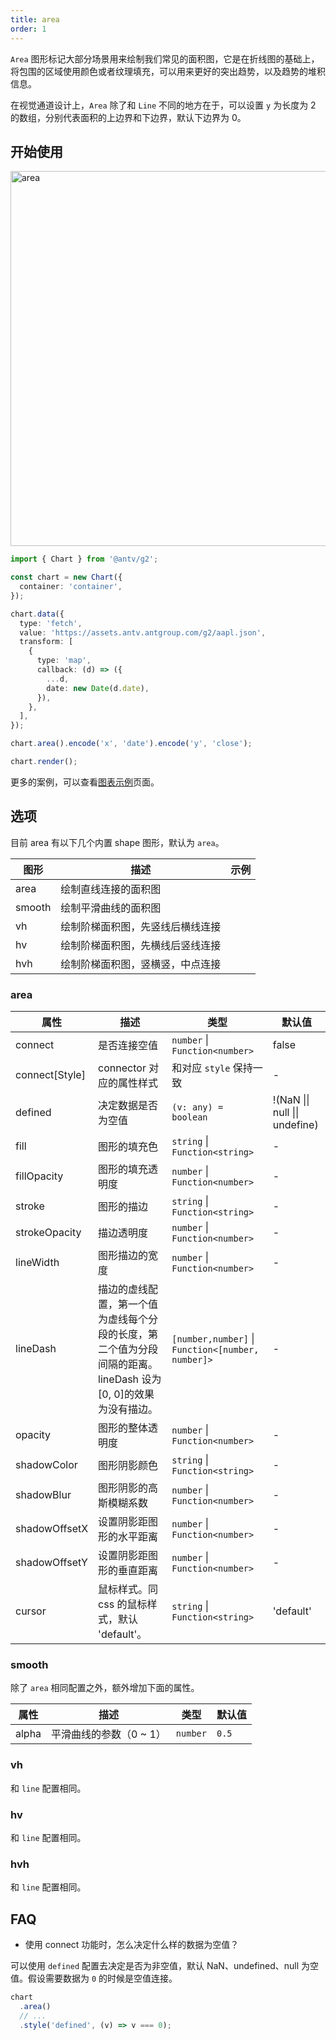 ```yaml
---
title: area
order: 1
---
```


`Area` 图形标记大部分场景用来绘制我们常见的面积图，它是在折线图的基础上，将包围的区域使用颜色或者纹理填充，可以用来更好的突出趋势，以及趋势的堆积信息。

在视觉通道设计上，`Area` 除了和 `Line` 不同的地方在于，可以设置 `y` 为长度为 2 的数组，分别代表面积的上边界和下边界，默认下边界为 0。

## 开始使用

<img alt="area" src="https://mdn.alipayobjects.com/huamei_qa8qxu/afts/img/A*ZxtyTrhyN4sAAAAAAAAAAAAADmJ7AQ/original" width="600" />

```ts
import { Chart } from '@antv/g2';

const chart = new Chart({
  container: 'container',
});

chart.data({
  type: 'fetch',
  value: 'https://assets.antv.antgroup.com/g2/aapl.json',
  transform: [
    {
      type: 'map',
      callback: (d) => ({
        ...d,
        date: new Date(d.date),
      }),
    },
  ],
});

chart.area().encode('x', 'date').encode('y', 'close');

chart.render();
```

更多的案例，可以查看[图表示例](/examples)页面。

## 选项

目前 area 有以下几个内置 shape 图形，默认为 `area`。

| 图形   | 描述                             | 示例 |
| ------ | -------------------------------- | ---- |
| area   | 绘制直线连接的面积图             |      |
| smooth | 绘制平滑曲线的面积图             |      |
| vh     | 绘制阶梯面积图，先竖线后横线连接 |      |
| hv     | 绘制阶梯面积图，先横线后竖线连接 |      |
| hvh    | 绘制阶梯面积图，竖横竖，中点连接 |      |

### area

| 属性           | 描述                                                                                                          | 类型                                              | 默认值                         |
| -------------- | ------------------------------------------------------------------------------------------------------------- | ------------------------------------------------- | ------------------------------ |
| connect        | 是否连接空值                                                                                                  | `number` \| `Function<number>`                    | false                          |
| connect[Style] | connector 对应的属性样式                                                                                      | 和对应 `style` 保持一致                           | -                              |
| defined        | 决定数据是否为空值                                                                                            | `(v: any) = boolean`                              | !(NaN \|\| null \|\| undefine) |
| fill           | 图形的填充色                                                                                                  | `string` \| `Function<string>`                    | -                              |
| fillOpacity    | 图形的填充透明度                                                                                              | `number` \| `Function<number>`                    | -                              |
| stroke         | 图形的描边                                                                                                    | `string` \| `Function<string>`                    | -                              |
| strokeOpacity  | 描边透明度                                                                                                    | `number` \| `Function<number>`                    | -                              |
| lineWidth      | 图形描边的宽度                                                                                                | `number` \| `Function<number>`                    | -                              |
| lineDash       | 描边的虚线配置，第一个值为虚线每个分段的长度，第二个值为分段间隔的距离。lineDash 设为[0, 0]的效果为没有描边。 | `[number,number]` \| `Function<[number, number]>` | -                              |
| opacity        | 图形的整体透明度                                                                                              | `number` \| `Function<number>`                    | -                              |
| shadowColor    | 图形阴影颜色                                                                                                  | `string` \| `Function<string>`                    | -                              |
| shadowBlur     | 图形阴影的高斯模糊系数                                                                                        | `number` \| `Function<number>`                    | -                              |
| shadowOffsetX  | 设置阴影距图形的水平距离                                                                                      | `number` \| `Function<number>`                    | -                              |
| shadowOffsetY  | 设置阴影距图形的垂直距离                                                                                      | `number` \| `Function<number>`                    | -                              |
| cursor         | 鼠标样式。同 css 的鼠标样式，默认 'default'。                                                                 | `string` \| `Function<string>`                    | 'default'                      |

### smooth

除了 `area` 相同配置之外，额外增加下面的属性。

| 属性  | 描述                    | 类型     | 默认值 |
| ----- | ----------------------- | -------- | ------ |
| alpha | 平滑曲线的参数（0 ~ 1） | `number` | `0.5`  |

### vh

和 `line` 配置相同。

### hv

和 `line` 配置相同。

### hvh

和 `line` 配置相同。

## FAQ

- 使用 connect 功能时，怎么决定什么样的数据为空值？

可以使用 `defined` 配置去决定是否为非空值，默认 NaN、undefined、null 为空值。假设需要数据为 `0` 的时候是空值连接。

```ts
chart
  .area()
  // ...
  .style('defined', (v) => v === 0);
```
